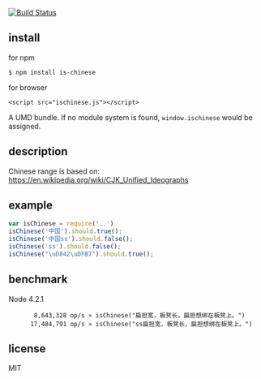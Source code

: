 [![Build Status](https://travis-ci.org/alsotang/is-chinese.svg?branch=master)](https://travis-ci.org/alsotang/is-chinese)

## install

for npm

`$ npm install is-chinese`

for browser

`<script src="ischinese.js"></script>`

A UMD bundle. If no module system is found, `window.ischinese` would be assigned.

## description

Chinese range is based on: https://en.wikipedia.org/wiki/CJK_Unified_Ideographs

## example

```js
var isChinese = require('..')
isChinese('中国').should.true();
isChinese('中国ss').should.false();
isChinese('ss').should.false();
isChinese("\uD842\uDFB7").should.true();
```

## benchmark

Node 4.2.1 

```
       8,643,328 op/s » isChinese("扁担宽，板凳长，扁担想绑在板凳上。")
      17,484,791 op/s » isChinese("ss扁担宽，板凳长，扁担想绑在板凳上。")
```

## license

MIT